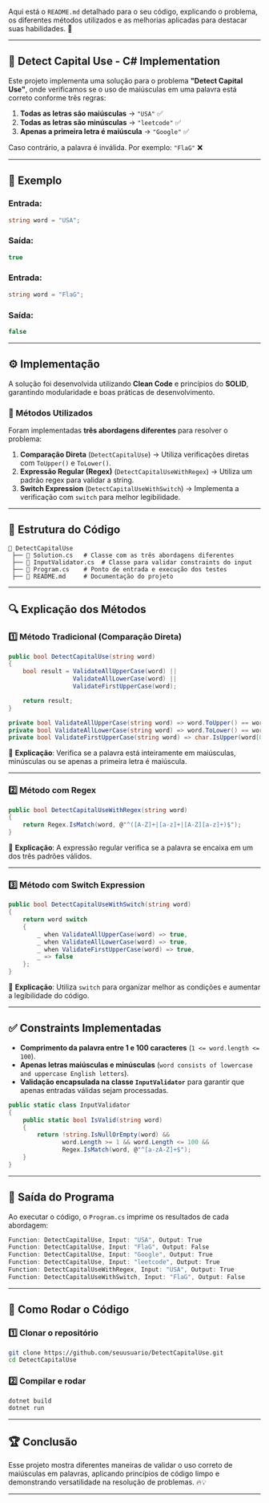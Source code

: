 Aqui está o `README.md` detalhado para o seu código, explicando o problema, os diferentes métodos utilizados e as melhorias aplicadas para destacar suas habilidades. 🚀

---

## 📌 Detect Capital Use - C# Implementation

Este projeto implementa uma solução para o problema **"Detect Capital Use"**, onde verificamos se o uso de maiúsculas em uma palavra está correto conforme três regras:

1. **Todas as letras são maiúsculas** → `"USA"` ✅
2. **Todas as letras são minúsculas** → `"leetcode"` ✅
3. **Apenas a primeira letra é maiúscula** → `"Google"` ✅

Caso contrário, a palavra é inválida. Por exemplo: `"FlaG"` ❌

---

## 📝 Exemplo

### Entrada:
```csharp
string word = "USA";
```
### Saída:
```csharp
true
```

### Entrada:
```csharp
string word = "FlaG";
```
### Saída:
```csharp
false
```

---

## ⚙️ Implementação

A solução foi desenvolvida utilizando **Clean Code** e princípios do **SOLID**, garantindo modularidade e boas práticas de desenvolvimento. 

### 📌 Métodos Utilizados

Foram implementadas **três abordagens diferentes** para resolver o problema:

1. **Comparação Direta** (`DetectCapitalUse`) → Utiliza verificações diretas com `ToUpper()` e `ToLower()`.
2. **Expressão Regular (Regex)** (`DetectCapitalUseWithRegex`) → Utiliza um padrão regex para validar a string.
3. **Switch Expression** (`DetectCapitalUseWithSwitch`) → Implementa a verificação com `switch` para melhor legibilidade.

---

## 📂 Estrutura do Código

```
📂 DetectCapitalUse
 ├── 📄 Solution.cs   # Classe com as três abordagens diferentes
 ├── 📄 InputValidator.cs  # Classe para validar constraints do input
 ├── 📄 Program.cs    # Ponto de entrada e execução dos testes
 ├── 📄 README.md     # Documentação do projeto
```

---

## 🔍 Explicação dos Métodos

### 1️⃣ **Método Tradicional (Comparação Direta)**
```csharp
public bool DetectCapitalUse(string word)
{
    bool result = ValidateAllUpperCase(word) ||
                  ValidateAllLowerCase(word) ||
                  ValidateFirstUpperCase(word);

    return result;
}

private bool ValidateAllUpperCase(string word) => word.ToUpper() == word;
private bool ValidateAllLowerCase(string word) => word.ToLower() == word;
private bool ValidateFirstUpperCase(string word) => char.IsUpper(word[0]) && word.Substring(1).ToLower() == word.Substring(1);
```
📌 **Explicação**: Verifica se a palavra está inteiramente em maiúsculas, minúsculas ou se apenas a primeira letra é maiúscula.

---

### 2️⃣ **Método com Regex**
```csharp
public bool DetectCapitalUseWithRegex(string word)
{
    return Regex.IsMatch(word, @"^([A-Z]+|[a-z]+|[A-Z][a-z]+)$");
}
```
📌 **Explicação**: A expressão regular verifica se a palavra se encaixa em um dos três padrões válidos.

---

### 3️⃣ **Método com Switch Expression**
```csharp
public bool DetectCapitalUseWithSwitch(string word)
{
    return word switch
    {
        _ when ValidateAllUpperCase(word) => true,
        _ when ValidateAllLowerCase(word) => true,
        _ when ValidateFirstUpperCase(word) => true,
        _ => false
    };
}
```
📌 **Explicação**: Utiliza `switch` para organizar melhor as condições e aumentar a legibilidade do código.

---

## ✅ Constraints Implementadas

- **Comprimento da palavra entre 1 e 100 caracteres** (`1 <= word.length <= 100`).
- **Apenas letras maiúsculas e minúsculas** (`word consists of lowercase and uppercase English letters`).
- **Validação encapsulada na classe `InputValidator`** para garantir que apenas entradas válidas sejam processadas.

```csharp
public static class InputValidator
{
    public static bool IsValid(string word)
    {
        return !string.IsNullOrEmpty(word) &&
               word.Length >= 1 && word.Length <= 100 &&
               Regex.IsMatch(word, @"^[a-zA-Z]+$");
    }
}
```

---

## 📌 Saída do Programa

Ao executar o código, o `Program.cs` imprime os resultados de cada abordagem:

```csharp
Function: DetectCapitalUse, Input: "USA", Output: True
Function: DetectCapitalUse, Input: "FlaG", Output: False
Function: DetectCapitalUse, Input: "Google", Output: True
Function: DetectCapitalUse, Input: "leetcode", Output: True
Function: DetectCapitalUseWithRegex, Input: "USA", Output: True
Function: DetectCapitalUseWithSwitch, Input: "FlaG", Output: False
```

---

## 🚀 Como Rodar o Código

### 1️⃣ Clonar o repositório
```sh
git clone https://github.com/seuusuario/DetectCapitalUse.git
cd DetectCapitalUse
```

### 2️⃣ Compilar e rodar
```sh
dotnet build
dotnet run
```

---

## 🏆 Conclusão

Esse projeto mostra diferentes maneiras de validar o uso correto de maiúsculas em palavras, aplicando princípios de código limpo e demonstrando versatilidade na resolução de problemas. 🔥💡

---
